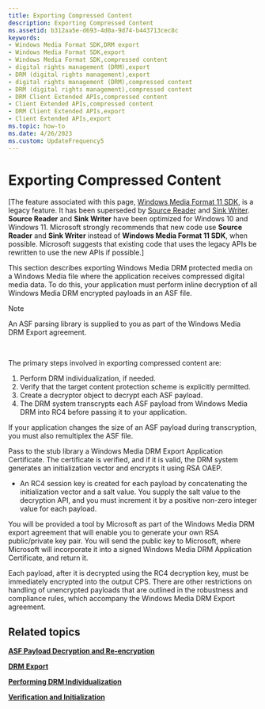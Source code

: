 ```yaml
---
title: Exporting Compressed Content
description: Exporting Compressed Content
ms.assetid: b312aa5e-d693-4d0a-9d74-b443713cec8c
keywords:
- Windows Media Format SDK,DRM export
- Windows Media Format SDK,export
- Windows Media Format SDK,compressed content
- digital rights management (DRM),export
- DRM (digital rights management),export
- digital rights management (DRM),compressed content
- DRM (digital rights management),compressed content
- DRM Client Extended APIs,compressed content
- Client Extended APIs,compressed content
- DRM Client Extended APIs,export
- Client Extended APIs,export
ms.topic: how-to
ms.date: 4/26/2023
ms.custom: UpdateFrequency5
---
```


# Exporting Compressed Content

\[The feature associated with this page, [Windows Media Format 11 SDK](/windows/win32/wmformat/windows-media-format-11-sdk), is a legacy feature. It has been superseded by [Source Reader](/windows/win32/medfound/source-reader) and [Sink Writer](/windows/win32/medfound/sink-writer). **Source Reader** and **Sink Writer** have been optimized for Windows 10 and Windows 11. Microsoft strongly recommends that new code use **Source Reader** and **Sink Writer** instead of **Windows Media Format 11 SDK**, when possible. Microsoft suggests that existing code that uses the legacy APIs be rewritten to use the new APIs if possible.\]

This section describes exporting Windows Media DRM protected media on a Windows Media file where the application receives compressed digital media data. To do this, your application must perform inline decryption of all Windows Media DRM encrypted payloads in an ASF file.

> [!Note]  
> An ASF parsing library is supplied to you as part of the Windows Media DRM Export agreement.

 

The primary steps involved in exporting compressed content are:

1.  Perform DRM individualization, if needed.
2.  Verify that the target content protection scheme is explicitly permitted.
3.  Create a decryptor object to decrypt each ASF payload.
4.  The DRM system transcrypts each ASF payload from Windows Media DRM into RC4 before passing it to your application.

If your application changes the size of an ASF payload during transcryption, you must also remultiplex the ASF file.

Pass to the stub library a Windows Media DRM Export Application Certificate. The certificate is verified, and if it is valid, the DRM system generates an initialization vector and encrypts it using RSA OAEP.

-   An RC4 session key is created for each payload by concatenating the initialization vector and a salt value. You supply the salt value to the decryption API, and you must increment it by a positive non-zero integer value for each payload.

You will be provided a tool by Microsoft as part of the Windows Media DRM export agreement that will enable you to generate your own RSA public/private key pair. You will send the public key to Microsoft, where Microsoft will incorporate it into a signed Windows Media DRM Application Certificate, and return it.

Each payload, after it is decrypted using the RC4 decryption key, must be immediately encrypted into the output CPS. There are other restrictions on handling of unencrypted payloads that are outlined in the robustness and compliance rules, which accompany the Windows Media DRM Export agreement.

## Related topics

<dl> <dt>

[**ASF Payload Decryption and Re-encryption**](asf-payload-decryption-and-re-encryption.md)
</dt> <dt>

[**DRM Export**](drm-export.md)
</dt> <dt>

[**Performing DRM Individualization**](performing-drm-individualization.md)
</dt> <dt>

[**Verification and Initialization**](verification-and-initialization.md)
</dt> </dl>

 

 




